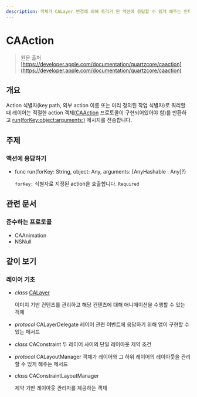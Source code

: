 ```yaml
---
description: 객체가 CALayer 변경에 의해 트리거 된 액션에 응답할 수 있게 해주는 인터페이스
---
```


# CAAction

> 원문 출처  
> [https://developer.apple.com/documentation/quartzcore/caaction](https://developer.apple.com/documentation/quartzcore/caaction)

## 개요 <a id="overview"></a>

Action 식별자\(key path, 외부 action 이름 또는 미리 정의된 작업 식별자\)로 쿼리할 때 레이어는 적절한 action 객체\([CAAction](caaction.md) 프로토콜이 구현되어있어야 함\)를 반환하고 [run\(forKey:object:arguments:\)](../../etc/not-found.md) 메시지를 전송합니다.

## 주제 <a id="topics"></a>

### 액션에 응답하기 <a id="responding-to-an-action"></a>

* func run\(forKey: String, object: Any, arguments: \[AnyHashable : Any\]?\)

  `forKey:` 식별자로 지정된 action을 호출합니다. `Required`

## 관련 문서

### 준수하는 프로토콜

* CAAnimation
* NSNull

## 같이 보기

### 레이어 기초

* _class_ [CALayer](calayer.md)

  이미지 기반 컨텐츠를 관리하고 해당 컨텐츠에 대해 애니메이션을 수행할 수 있는 객체

* _protocol_ CALayerDelegate 레이어 관련 이벤트에 응답하기 위해 앱이 구현할 수 있는 메서드
* _class_ CAConstraint 두 레이어 사이의 단일 레이아웃 제약 조건
* _protocol_ CALayoutManager 객체가 레이어와 그 하위 레이어의 레이아웃을 관리할 수 있게 해주는 메서드
* _class_ CAConstraintLayoutManager

  제약 기반 레이아웃 관리자를 제공하는 객체



